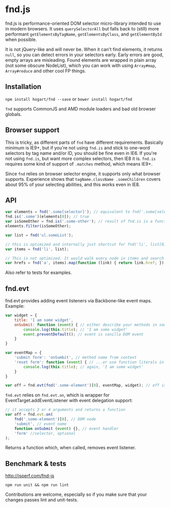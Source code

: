 # fnd.js

fnd.js is performance-oriented DOM selector micro-library intended to use in modern browsers. It uses `querySelectorAll` but falls back to (still) more performant `getElementsByTagName`, `getElementsByClass`, and `getElementById` when possible.

It is not jQuery-like and will never be. When it can't find elements, it returns `null`, so you can detect errors in your selectors early. Early errors are good, empty arrays are misleading.
Found elements are wrapped in plain array (not some obscure NodeList), which you can work with using `Array#map`, `Array#reduce` and other cool FP things.

## Installation

`npm install hogart/fnd --save`
or
`bower install hogart/fnd`

`fnd` supports CommonJS and AMD module loaders and bad old browser globals.


## Browser support

This is tricky, as different parts of `fnd` have different requirements. Basically minimum is IE9+, but if you're not using `fnd.is` and stick to one-word selectors by tag name and/or ID, you should be fine even in IE6. If you're not using `fnd.is`, but want more complex selectors, then IE8 it is.
`fnd.is` requires some kind of support of `.matches` method, which means IE9+.

Since `fnd` relies on browser selector engine, it supports only what browser supports. Experience shows that `tagName.className .someChildren` covers about 95% of your selecting abilities, and this works even in IE8.

## API

```js
var elements = fnd('.some[selector]'); // equivalent to fnd('.some[selector]', document);
fnd.is('.some')(elements[0]); // true
var isSomeOther = fnd.is('.some-other'); // result of fnd.is is a function
elements.filter(isSomeOther);

var list = fnd('ul.someList');

// this is optimized and internally just shortcut for fnd('li', list[0])
var items = fnd('li', list);

// This is not optimized. It would walk every node in items and search for `a` inside that node.
var hrefs = fnd('a', items).map(function (link) { return link.href; }); // array of urls in order of appearance in document
```

Also refer to tests for examples.

## fnd.evt

fnd.evt provides adding event listeners via Backbone-like event maps. Example:

```js
var widget = {
    title: 'I am some widget',
    onSubmit: function (event) { // either describe your methods in some object/class...
        console.log(this.title); // 'I am some widget'
        event.preventDefault(); // event is vanilla DOM event
    }
}

var eventMap = {
    'submit form': 'onSumbit', // method name from context
    'reset form': function (event) { // ...or use function literals in event map, or mix and match
        console.log(this.title); // again, 'I am some widget'
    }
}

var off = fnd.evt(fnd('.some-element')[0], eventMap, widget); // off is a function which, when called, removes event listeners
```

`fnd.evt` relies on `fnd.evt.on`, which is wrapper for EventTarget.addEventListener with event delegation support:

```js
// it accepts 3 or 4 arguments and returns a function
var off = fnd.evt.on(
    fnd('.some-element')[0], // DOM node
    'submit', // event name
    function onSubmit (event) {}, // event handler
    'form' //selector, optional
);
```

Returns a function which, when called, removes event listener.

## Benchmark & tests

http://jsperf.com/fnd-js

```
npm run unit && npm run lint
```

Contributions are welcome, especially so if you make sure that your changes passes lint and unit-tests.